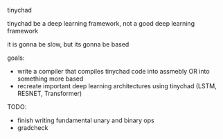tinychad

tinychad be a deep learning framework, not a good deep learning framework

it is gonna be slow, but its gonna be based

goals: 
  - write a compiler that compiles tinychad code into assmebly OR into something more based
  - recreate important deep learning architectures using tinychad (LSTM, RESNET, Transformer)

TODO: 
  - finish writing fundamental unary and binary ops
  - gradcheck



